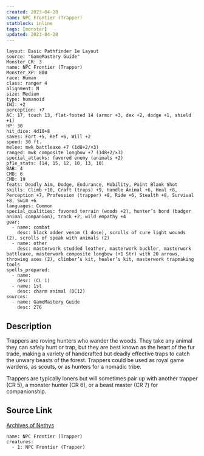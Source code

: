 ```yaml
---
created: 2023-04-28
name: NPC Frontier (Trapper)
statblock: inline
tags: [monster]
updated: 2023-04-28
---
```

```statblock
layout: Basic Pathfinder 1e Layout
source: "GameMastery Guide"
Monster_CR: 3
name: NPC Frontier (Trapper)
Monster_XP: 800
race: Human
class: ranger 4
alignment: N
size: Medium
type: humanoid
INI: +2
perception: +7
AC: 17, touch 13, flat-footed 14 (armor +3, dex +2, dodge +1, shield +1)
HP: 30
hit_dice: 4d10+8
saves: Fort +5, Ref +6, Will +2
speed: 30 ft.
melee: mwk battleaxe +7 (1d8+2/×3)
ranged: mwk composite longbow +7 (1d8+2/×3)
special_attacks: favored enemy (animals +2)
pf1e_stats: [14, 15, 12, 10, 13, 10]
BAB: 4
CMB: 6
CMD: 19
feats: Deadly Aim, Dodge, Endurance, Mobility, Point Blank Shot
skills: Climb +10, Craft (traps) +9, Handle Animal +6, Heal +8, Perception +7, Profession (trapper) +8, Ride +6, Stealth +8, Survival +8, Swim +6
languages: Common
special_qualities: favored terrain (woods +2), hunter’s bond (badger animal companion), track +2, wild empathy +4
gear:
  - name: combat
    desc: black adder venom (1 dose), scrolls of cure light wounds (2), scrolls of speak with animals (2)
  - name: other
    desc: masterwork studded leather, masterwork buckler, masterwork battleaxe, masterwork composite longbow (+1 Str) with 20 arrows, throwing axes (2), climber’s kit, healer’s kit, masterwork trapmaking tools
spells_prepared:
  - name:
    desc: (CL 1)
  - name: 1st
    desc: charm animal (DC12)
sources:
  - name: GameMastery Guide
    desc: 276
```
## Description
Trappers are roving hunters who wander the woods. They take any animal they can safely hunt or trap, but they are best known as the heart of the fur trade, making a variety of handcrafted but deadly effective traps to catch the unwary beasts of the forest. Trappers could be used as royal game wardens, as scouts, or as hunters for a nomadic tribe.

Trappers are typically loners but will sometimes pair up with another trapper (CR 5), a monster hunter (CR 6), or a beast master (CR 7) for companionship.
## Source Link
[Archives of Nethys](https://aonprd.com/NPCDisplay.aspx?ItemName=Frontier%20(Trapper))
```encounter-table
name: NPC Frontier (Trapper)
creatures:
  - 1: NPC Frontier (Trapper)
```
